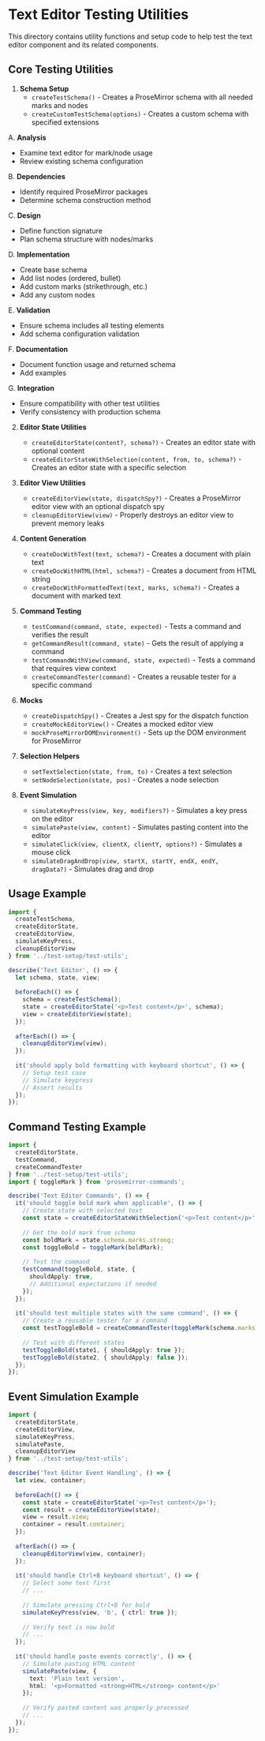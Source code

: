 # Text Editor Testing Utilities

This directory contains utility functions and setup code to help test the text editor component and its related components.

## Core Testing Utilities

1. **Schema Setup**
   - `createTestSchema()` - Creates a ProseMirror schema with all needed marks and nodes
   - `createCustomTestSchema(options)` - Creates a custom schema with specified extensions

A. **Analysis**
   - Examine text editor for mark/node usage
   - Review existing schema configuration

B. **Dependencies**
   - Identify required ProseMirror packages
   - Determine schema construction method

C. **Design**
   - Define function signature
   - Plan schema structure with nodes/marks

D. **Implementation**
   - Create base schema
   - Add list nodes (ordered, bullet)
   - Add custom marks (strikethrough, etc.)
   - Add any custom nodes

E. **Validation**
   - Ensure schema includes all testing elements
   - Add schema configuration validation

F. **Documentation**
   - Document function usage and returned schema
   - Add examples

G. **Integration**
   - Ensure compatibility with other test utilities
   - Verify consistency with production schema

2. **Editor State Utilities**
   - `createEditorState(content?, schema?)` - Creates an editor state with optional content
   - `createEditorStateWithSelection(content, from, to, schema?)` - Creates an editor state with a specific selection

3. **Editor View Utilities**
   - `createEditorView(state, dispatchSpy?)` - Creates a ProseMirror editor view with an optional dispatch spy
   - `cleanupEditorView(view)` - Properly destroys an editor view to prevent memory leaks

4. **Content Generation**
   - `createDocWithText(text, schema?)` - Creates a document with plain text
   - `createDocWithHTML(html, schema?)` - Creates a document from HTML string
   - `createDocWithFormattedText(text, marks, schema?)` - Creates a document with marked text

5. **Command Testing**
   - `testCommand(command, state, expected)` - Tests a command and verifies the result
   - `getCommandResult(command, state)` - Gets the result of applying a command
   - `testCommandWithView(command, state, expected)` - Tests a command that requires view context
   - `createCommandTester(command)` - Creates a reusable tester for a specific command

6. **Mocks**
   - `createDispatchSpy()` - Creates a Jest spy for the dispatch function
   - `createMockEditorView()` - Creates a mocked editor view 
   - `mockProseMirrorDOMEnvironment()` - Sets up the DOM environment for ProseMirror

7. **Selection Helpers**
   - `setTextSelection(state, from, to)` - Creates a text selection
   - `setNodeSelection(state, pos)` - Creates a node selection

8. **Event Simulation**
   - `simulateKeyPress(view, key, modifiers?)` - Simulates a key press on the editor
   - `simulatePaste(view, content)` - Simulates pasting content into the editor
   - `simulateClick(view, clientX, clientY, options?)` - Simulates a mouse click
   - `simulateDragAndDrop(view, startX, startY, endX, endY, dragData?)` - Simulates drag and drop

## Usage Example

```typescript
import { 
  createTestSchema, 
  createEditorState, 
  createEditorView,
  simulateKeyPress,
  cleanupEditorView 
} from '../test-setup/test-utils';

describe('Text Editor', () => {
  let schema, state, view;
  
  beforeEach(() => {
    schema = createTestSchema();
    state = createEditorState('<p>Test content</p>', schema);
    view = createEditorView(state);
  });
  
  afterEach(() => {
    cleanupEditorView(view);
  });
  
  it('should apply bold formatting with keyboard shortcut', () => {
    // Setup test case
    // Simulate keypress
    // Assert results
  });
});
```

## Command Testing Example

```typescript
import {
  createEditorState,
  testCommand,
  createCommandTester
} from '../test-setup/test-utils';
import { toggleMark } from 'prosemirror-commands';

describe('Text Editor Commands', () => {
  it('should toggle bold mark when applicable', () => {
    // Create state with selected text
    const state = createEditorStateWithSelection('<p>Test content</p>', 1, 5);
    
    // Get the bold mark from schema
    const boldMark = state.schema.marks.strong;
    const toggleBold = toggleMark(boldMark);
    
    // Test the command
    testCommand(toggleBold, state, {
      shouldApply: true,
      // Additional expectations if needed
    });
  });
  
  it('should test multiple states with the same command', () => {
    // Create a reusable tester for a command
    const testToggleBold = createCommandTester(toggleMark(schema.marks.strong));
    
    // Test with different states
    testToggleBold(state1, { shouldApply: true });
    testToggleBold(state2, { shouldApply: false });
  });
});
```

## Event Simulation Example

```typescript
import {
  createEditorState,
  createEditorView,
  simulateKeyPress,
  simulatePaste,
  cleanupEditorView
} from '../test-setup/test-utils';

describe('Text Editor Event Handling', () => {
  let view, container;
  
  beforeEach(() => {
    const state = createEditorState('<p>Test content</p>');
    const result = createEditorView(state);
    view = result.view;
    container = result.container;
  });
  
  afterEach(() => {
    cleanupEditorView(view, container);
  });
  
  it('should handle Ctrl+B keyboard shortcut', () => {
    // Select some text first
    // ...
    
    // Simulate pressing Ctrl+B for bold
    simulateKeyPress(view, 'b', { ctrl: true });
    
    // Verify text is now bold
    // ...
  });
  
  it('should handle paste events correctly', () => {
    // Simulate pasting HTML content
    simulatePaste(view, {
      text: 'Plain text version',
      html: '<p>Formatted <strong>HTML</strong> content</p>'
    });
    
    // Verify pasted content was properly processed
    // ...
  });
});
```

